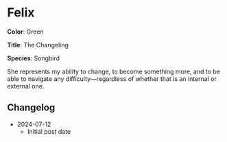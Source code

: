 # Felix

**Color**: Green

**Title**: The Changeling

**Species**: Songbird

She represents my ability to change, to become something more, and to be able to navigate any difficulty—regardless of whether that is an internal or external one.

## Changelog

* 2024-07-12
  * Initial post date
